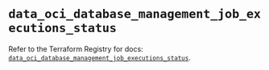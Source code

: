 # `data_oci_database_management_job_executions_status`

Refer to the Terraform Registry for docs: [`data_oci_database_management_job_executions_status`](https://registry.terraform.io/providers/oracle/oci/6.18.0/docs/data-sources/database_management_job_executions_status).
